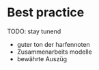 # Best practice

TODO: stay tunend

-   guter ton der harfennoten
-   Zusammenarbeits modelle
-   bewährte Auszüg
